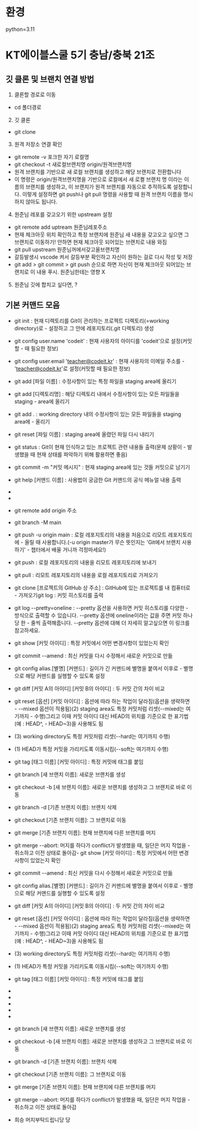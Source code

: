 # 환경
python=3.11

# KT에이블스쿨 5기 충남/충북 21조 
## 깃 클론 및 브랜치 연결 방법
1. 클론할 경로로 이동
- cd 폴더경로

2. 깃 클론 
- git clone 

3. 원격 저장소 연결 확인 
- git remote -v 포크한 자기 로컬명
- git checkout -t 새로컬브랜치명 origin/원격브랜치명
- 원격 브랜치를 기반으로 새 로컬 브랜치를 생성하고 해당 브랜치로 전환합니다
- 이 명령은 origin/원격브랜치명을 기반으로 로컬에서 새 로켤 브랜치 명 이라는 이름의 브랜치를 생성하고, 이 브랜치가 원격 브랜치를 자동으로 추적하도록 설정합니다. 이렇게 설정하면 git push나 git pull 명령을 사용할 때 원격 브랜치 이름을 명시하지 않아도 됩니다.

4. 원준님 레포를 갖고오기 위한 upstream 설정
- git remote add uptream 원준님레포주소
- 현재 체크아웃 위치 확인하고 특정 브랜치에 원준님 새 내용을 갖고오고 싶으면 그 브랜치로 이동하기! 안하면 현재 체크아웃 되어있는 브랜치로 내용 와짐
- git pull upstream 원준님꺼에서갖고올브랜치명
- 갈등발생시 vscode 켜서 갈등부분 확인하고 자신이 원하는 걸로 다시 작성 및 저장
- git add > git commit > git push 순으로 하면 자신이 현재 체크아웃 되어있는 브랜치로 이 내용 푸시. 원준님한테는 영향 X 

5. 원준님 깃에 합치고 싶다면, ? 

## 기본 커맨드 모음
- git init : 현재 디렉토리를 Git이 관리하는 프로젝트 디렉토리(=working directory)로 - 설정하고 그 안에 레포지토리(.git 디렉토리) 생성
- git config user.name 'codeit' : 현재 사용자의 아이디를 'codeit'으로 설정(커밋할 - 때 필요한 정보)
- git config user.email 'teacher@codeit.kr' : 현재 사용자의 이메일 주소를 - 'teacher@codeit.kr'로 설정(커밋할 때 필요한 정보)
- git add [파일 이름] : 수정사항이 있는 특정 파일을 staging area에 올리기
- git add [디렉토리명] : 해당 디렉토리 내에서 수정사항이 있는 모든 파일들을 staging - area에 올리기
- git add . : working directory 내의 수정사항이 있는 모든 파일들을 staging area에 - 올리기
- git reset [파일 이름] : staging area에 올렸던 파일 다시 내리기
- git status : Git이 현재 인식하고 있는 프로젝트 관련 내용들 출력(문제 상황이 - 발생했을 때 현재 상태를 파악하기 위해 활용하면 좋음)
- git commit -m "커밋 메시지" : 현재 staging area에 있는 것들 커밋으로 남기기
- git help [커맨드 이름] : 사용법이 궁금한 Git 커맨드의 공식 메뉴얼 내용 출력
- 
- 
- git remote add origin 주소
- git branch -M main
- git push -u origin main : 로컬 레포지토리의 내용을 처음으로 리모트 레포지토리에 - 올릴 때 사용합니다.(-u origin master가 무슨 뜻인지는 'Git에서 브랜치 사용하기' - 챕터에서 배울 거니까 걱정마세요!)
- git push : 로컬 레포지토리의 내용을 리모트 레포지토리에 보내기
- git pull : 리모트 레포지토리의 내용을 로컬 레포지토리로 가져오기
- git clone [프로젝트의 GitHub 상 주소] : GitHub에 있는 프로젝트를 내 컴퓨터로 - 가져오기git log : 커밋 히스토리를 출력
- git log --pretty=oneline : --pretty 옵션을 사용하면 커밋 히스토리를 다양한 - 방식으로 출력할 수 있습니다. --pretty 옵션에 oneline이라는 값을 주면 커밋 하나당 한 - 줄씩 출력해줍니다. --pretty 옵션에 대해 더 자세히 알고싶으면 이 링크를 참고하세요.
- git show [커밋 아이디] : 특정 커밋에서 어떤 변경사항이 있었는지 확인
- git commit --amend : 최신 커밋을 다시 수정해서 새로운 커밋으로 만듦
- git config alias.[별명] [커맨드] : 길이가 긴 커맨드에 별명을 붙여서 이후로 - 별명으로 해당 커맨드를 실행할 수 있도록 설정
- git diff [커밋 A의 아이디] [커밋 B의 아이디] : 두 커밋 간의 차이 비교
- git reset [옵션] [커밋 아이디] : 옵션에 따라 하는 작업이 달라짐(옵션을 생략하면 - --mixed 옵션이 적용됨)(2) staging area도 특정 커밋처럼 리셋(--mixed는 여기까지 - 수행)그리고 이때 커밋 아이디 대신 HEAD의 위치를 기준으로 한 표기법(예 : HEAD^, - HEAD~3)을 사용해도 됨
- (3) working directory도 특정 커밋처럼 리셋(--hard는 여기까지 수행)
- (1) HEAD가 특정 커밋을 가리키도록 이동시킴(--soft는 여기까지 수행)
- git tag [태그 이름] [커밋 아이디] : 특정 커밋에 태그를 붙임
- git branch [새 브랜치 이름]: 새로운 브랜치를 생성
- git checkout -b [새 브랜치 이름]: 새로운 브랜치를 생성하고 그 브랜치로 바로 이동
- git branch -d [기존 브랜치 이름]: 브랜치 삭제
- git checkout [기존 브랜치 이름]: 그 브랜치로 이동
- git merge [기존 브랜치 이름]: 현재 브랜치에 다른 브랜치를 머지
- git merge --abort: 머지를 하다가 conflict가 발생했을 때, 일단은 머지 작업을 - 취소하고 이전 상태로 돌아감- git show [커밋 아이디] : 특정 커밋에서 어떤 변경사항이 있었는지 확인
- git commit --amend : 최신 커밋을 다시 수정해서 새로운 커밋으로 만듦
- git config alias.[별명] [커맨드] : 길이가 긴 커맨드에 별명을 붙여서 이후로 - 별명으로 해당 커맨드를 실행할 수 있도록 설정
- git diff [커밋 A의 아이디] [커밋 B의 아이디] : 두 커밋 간의 차이 비교
- git reset [옵션] [커밋 아이디] : 옵션에 따라 하는 작업이 달라짐(옵션을 생략하면 - --mixed 옵션이 적용됨)(2) staging area도 특정 커밋처럼 리셋(--mixed는 여기까지 - 수행)그리고 이때 커밋 아이디 대신 HEAD의 위치를 기준으로 한 표기법(예 : HEAD^, - HEAD~3)을 사용해도 됨
- (3) working directory도 특정 커밋처럼 리셋(--hard는 여기까지 수행)
- (1) HEAD가 특정 커밋을 가리키도록 이동시킴(--soft는 여기까지 수행)
- git tag [태그 이름] [커밋 아이디] : 특정 커밋에 태그를 붙임
- 
- 
- 
- 
- 
- git branch [새 브랜치 이름]: 새로운 브랜치를 생성
- git checkout -b [새 브랜치 이름]: 새로운 브랜치를 생성하고 그 브랜치로 바로 이동
- git branch -d [기존 브랜치 이름]: 브랜치 삭제
- git checkout [기존 브랜치 이름]: 그 브랜치로 이동
- git merge [기존 브랜치 이름]: 현재 브랜치에 다른 브랜치를 머지
- git merge --abort: 머지를 하다가 conflict가 발생했을 때, 일단은 머지 작업을 - 취소하고 이전 상태로 돌아감

- 희승 머지부탁드립니당 당 
